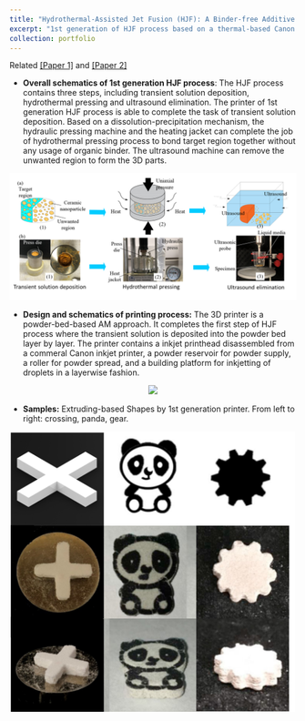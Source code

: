 ```yaml
---
title: "Hydrothermal-Assisted Jet Fusion (HJF): A Binder-free Additive Manufacturing Approach for Ceramics - 1st Generation [Click for detail]"
excerpt: "1st generation of HJF process based on a thermal-based Canon inkjet cartridge. Related [[Paper 1]](https://fanfeiuiowa.github.io/files/Fei2020_Article_Hydrothermal-AssistedTransient.pdf) and [[Paper 2]](https://fanfeiuiowa.github.io/files/manu_143_5_051001.pdf)<br/><br/><img src='/images/1st_gen_schematics.png' width='600'/>"
collection: portfolio
---
```

Related [[Paper 1]](https://fanfeiuiowa.github.io/files/Fei2020_Article_Hydrothermal-AssistedTransient.pdf) and [[Paper 2]](https://fanfeiuiowa.github.io/files/manu_143_5_051001.pdf)<br/>

* **Overall schematics of 1st generation HJF process**: The HJF process contains three steps, including transient solution deposition, hydrothermal pressing and ultrasound elimination. The printer of 1st generation HJF process is able to complete the task of transient solution deposition. Based on a dissolution-precipitation mechanism, the hydraulic pressing machine and the heating jacket can complete the job of hydrothermal pressing process to bond target region together without any usage of organic binder. The ultrasound machine can remove the unwanted region to form the 3D parts.

<p align="center">
  <img src='/images/1st_gen_overall_schematics.png' width="800">
</p>

* **Design and schematics of printing process:** The 3D printer is a powder-bed-based AM approach. It completes the first step of HJF process where the transient solution is deposited into the powder bed layer by layer. The printer contains a inkjet printhead disassembled from a commeral Canon inkjet printer, a powder reservoir for powder supply, a roller for powder spread, and a building platform for inkjetting of droplets in a layerwise fashion.

<p align="center">
  <img src='/images/1st_gen_schematics.png'>
</p>


* **Samples:** Extruding-based Shapes by 1st generation printer. From left to right: crossing, panda, gear.

<p align="center">
  <img src='/images/1st_gen_samples.jpg' width="500">
</p>


